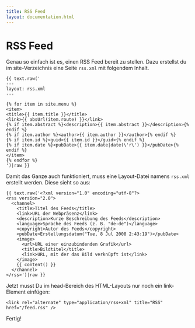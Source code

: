 ```yaml
---
title: RSS Feed
layout: documentation.html
---
```


# RSS Feed

Genau so einfach ist es, einen RSS Feed bereit zu stellen. Dazu erstellst du im
site-Verzeichnis eine Seite `rss.xml` mit folgendem Inhalt.

    {{ text.raw('
    ---
    layout: rss.xml
    ---

    {% for item in site.menu %}
    <item>
    <title>{{ item.title }}</title>
    <link>{{ absUrl(item.route) }}</link>
    {% if item.abstract %}<description>{{ item.abstract }}</description>{% endif %}
    {% if item.author %}<author>{{ item.author }}</author>{% endif %}
    {% if item.id %}<guid>{{ item.id }}</guid>{% endif %}
    {% if item.date %}<pubDate>{{ item.date|date(\'r\') }}</pubDate>{% endif %}
    </item>
    {% endfor %}
    ')|raw }}

Damit das Ganze auch funktioniert, muss eine Layout-Datei namens `rss.xml`
erstellt werden. Diese sieht so aus:

    {{ text.raw('<?xml version="1.0" encoding="utf-8"?>
    <rss version="2.0">
      <channel>
        <title>Titel des Feeds</title>
        <link>URL der Webpräsenz</link>
        <description>Kurze Beschreibung des Feeds</description>
        <language>Sprache des Feeds (z. B. "de-de")</language>
        <copyright>Autor des Feeds</copyright>
        <pubDate>Erstellungsdatum("Tue, 8 Jul 2008 2:43:19")</pubDate>
        <image>
          <url>URL einer einzubindenden Grafik</url>
          <title>Bildtitel</title>
          <link>URL, mit der das Bild verknüpft ist</link>
        </image>
        {{ content() }}
      </channel>
    </rss>')|raw }}

Jetzt musst Du im head-Bereich des HTML-Layouts nur noch ein link-Element einfügen:

    <link rel="alternate" type="application/rss+xml" title="RSS" href="/feed.rss" />

Fertig!